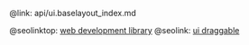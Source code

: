 @link: api/ui.baselayout_index.md

@seolinktop: [web development library](https://webix.com)
@seolink: [ui draggable](https://webix.com/widget/portlet/)